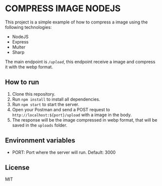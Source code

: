 
# COMPRESS IMAGE NODEJS

This project is a simple example of how to compress a image using the following technologies:
- NodeJS
- Express
- Multer
- Sharp

The main endpoint is _`/upload`_, this endpoint receive a image and compress it with the webp format.

## How to run
1. Clone this repository.
2. Run `npm install` to install all dependencies.
3. Run `npm start` to start the server.
4. Open your Postman and send a POST request to `http://localhost:${port}/upload` with a image in the body.
5. The response will be the image compressed in webp format, that will be saved in the `uploads` folder. 


## Environment variables
- PORT: Port where the server will run. Default: 3000

## License
MIT





